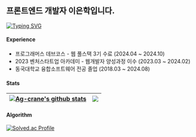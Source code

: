 ## 프론트엔드 개발자 이은학입니다.
<a href="https://git.io/typing-svg"><img src="https://readme-typing-svg.demolab.com?font=Nanum+Pen+Script&size=26&letterSpacing=3px&duration=3000&pause=1000&color=3B56F7&background=FFFFFF00&width=550&lines=%EC%9D%BC%EC%83%81%EC%97%90%EC%84%9C+%EC%B0%BE%EC%9D%80+%EB%AC%B8%EC%A0%9C%EB%A5%BC+%ED%95%B4%EA%B2%B0%ED%95%98%EA%B1%B0%EB%82%98%2C+%EB%A7%8C%EB%93%A4%EA%B3%A0+%EC%8B%B6%EC%9D%80+%EA%B2%83%EC%9D%84+%EB%A7%8C%EB%93%AD%EB%8B%88%EB%8B%A4.;%ED%92%80%EC%8A%A4%ED%83%9D+%EA%B0%9C%EB%B0%9C%EC%9E%90%EB%A5%BC+%EC%A7%80%EB%A7%9D%ED%95%98%EB%A9%B0+%EA%B3%B5%EB%B6%80%ED%95%98%EB%8A%94+%EC%A4%91%EC%9E%85%EB%8B%88%EB%8B%A4." alt="Typing SVG" /></a>

<!-- Typing SVG 링크:
https://readme-typing-svg.demolab.com/demo/?font=Nanum+Pen+Script&size=26&letterSpacing=3px&duration=3000&color=3B56F7&background=FFFFFF00&width=550&lines=%EC%9D%BC%EC%83%81%EC%97%90%EC%84%9C+%EC%B0%BE%EC%9D%80+%EB%AC%B8%EC%A0%9C%EB%A5%BC+%ED%95%B4%EA%B2%B0%ED%95%98%EA%B1%B0%EB%82%98%2C+%EB%A7%8C%EB%93%A4%EA%B3%A0+%EC%8B%B6%EC%9D%80+%EA%B2%83%EC%9D%84+%EB%A7%8C%EB%93%AD%EB%8B%88%EB%8B%A4.;%ED%92%80%EC%8A%A4%ED%83%9D+%EA%B0%9C%EB%B0%9C%EC%9E%90%EB%A5%BC+%EC%A7%80%EB%A7%9D%ED%95%98%EB%A9%B0+%EA%B3%B5%EB%B6%80%ED%95%98%EB%8A%94+%EC%A4%91%EC%9E%85%EB%8B%88%EB%8B%A4.-->

#### Experience
- 프로그래머스 데브코스 - 웹 풀스택 3기 수료 (2024.04 ~ 2024.10)
- 2023 벤처스타트업 아카데미 - 웹개발자 양성과정 이수 (2023.03 ~ 2024.02)
- 동국대학교 융합소프트웨어 전공 졸업 (2018.03 ~ 2024.08)

#### Stats
| <a href="https://github.com/anuraghazra/github-readme-stats"><img align="center" src="https://github-readme-stats.vercel.app/api?username=Ag-crane&hide=stars&include_all_commits&show_icons=true&hide_border=true" alt="Ag-crane's github stats" /></a> | <a href="https://github.com/anuraghazra/github-readme-stats"><img align="center" src="https://github-readme-stats.vercel.app/api/top-langs/?username=Ag-crane&layout=compact&hide=jupyter_notebook,java,css&langs_count=4&hide_border=true" /></a> |
| ------------- | ------------- |

#### Algorithm
[![Solved.ac Profile](http://mazassumnida.wtf/api/generate_badge?boj=enaklee401)](https://solved.ac/enaklee401)


